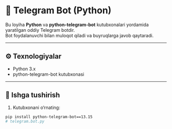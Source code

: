 # 🤖 Telegram Bot (Python)

Bu loyiha **Python** va **python-telegram-bot** kutubxonalari yordamida yaratilgan oddiy Telegram botdir.  
Bot foydalanuvchi bilan muloqot qiladi va buyruqlarga javob qaytaradi.

---

## ⚙️ Texnologiyalar
- Python 3.x  
- python-telegram-bot kutubxonasi

---

## 🚀 Ishga tushirish

1. Kutubxonani o‘rnating:
```bash
pip install python-telegram-bot==13.15
# telegram.bot.py
